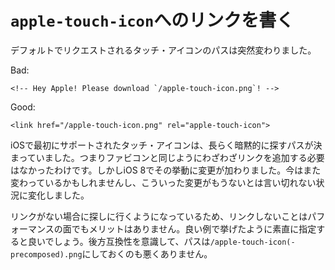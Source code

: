 # `apple-touch-icon`へのリンクを書く

デフォルトでリクエストされるタッチ・アイコンのパスは突然変わりました。

Bad:

    <!-- Hey Apple! Please download `/apple-touch-icon.png`! -->

Good:

    <link href="/apple-touch-icon.png" rel="apple-touch-icon">

iOSで最初にサポートされたタッチ・アイコンは、長らく暗黙的に探すパスが決まっていました。つまりファビコンと同じようにわざわざリンクを追加する必要はなかったわけです。しかしiOS 8でその挙動に変更が加わりました。今はまた変わっているかもしれませんし、こういった変更がもうないとは言い切れない状況に変化しました。

リンクがない場合に探しに行くようになっているため、リンクしないことはパフォーマンスの面でもメリットはありません。良い例で挙げたように素直に指定すると良いでしょう。後方互換性を意識して、パスは`/apple-touch-icon(-precomposed).png`にしておくのも悪くありません。

